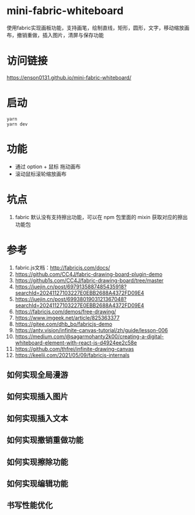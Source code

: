 # mini-fabric-whiteboard

使用fabric实现画板功能，支持画笔，绘制直线，矩形，圆形，文字，移动缩放画布，撤销重做，插入图片，清屏与保存功能

# 访问链接

https://enson0131.github.io/mini-fabric-whiteboard/

# 启动

```shell
yarn
yarn dev
```

# 功能
- 通过 option + 鼠标 拖动画布
- 滚动鼠标滚轮缩放画布

# 坑点
1. fabric 默认没有支持擦出功能，可以在 npm 包里面的 mixin 获取对应的擦出功能包


# 参考
1. fabric.js文档：http://fabricjs.com/docs/
2. https://github.com/CC4J/fabric-drawing-board-plugin-demo
3. https://github1s.com/CC4J/fabric-drawing-board/tree/master
4. https://juejin.cn/post/6979135887485435918?searchId=20241127103227E0EBB2688A4372FD09E4
5. https://juejin.cn/post/6993801903121367048?searchId=20241127103227E0EBB2688A4372FD09E4
6. https://fabricjs.com/demos/free-drawing/
7. https://www.imgeek.net/article/825363377
8. https://gitee.com/dhb_bo/fabricjs-demo
9. https://antv.vision/infinite-canvas-tutorial/zh/guide/lesson-006
10. https://medium.com/@sagarmohanty2k00/creating-a-digital-whiteboard-element-with-react-js-d4924ee2c58e
11. https://github.com/thfrei/infinite-drawing-canvas
12. https://keelii.com/2021/05/09/fabricjs-internals

## 如何实现全局漫游



## 如何实现插入图片
## 如何实现插入文本
## 如何实现撤销重做功能
## 如何实现擦除功能
## 如何实现编辑功能
## 书写性能优化